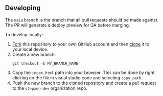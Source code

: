 ## Developing

The `main` branch is the branch that all pull
requests should be made against. The PR will generate a deploy preview for QA before merging.

To develop locally:

1. [Fork](https://help.github.com/articles/fork-a-repo/) this repository to your
   own GitHub account and then
   [clone](https://help.github.com/articles/cloning-a-repository/) it to your local device.
2. Create a new branch:
   ```
   git checkout -b MY_BRANCH_NAME
   ```
3. Copy the `index.html` path into your browser. This can be done by right clicking on the file in visual studio code and selecting `copy path`.
4. Push the new branch to the cloned repository and create a pull request to the `stepzen-dev` organization repo.
